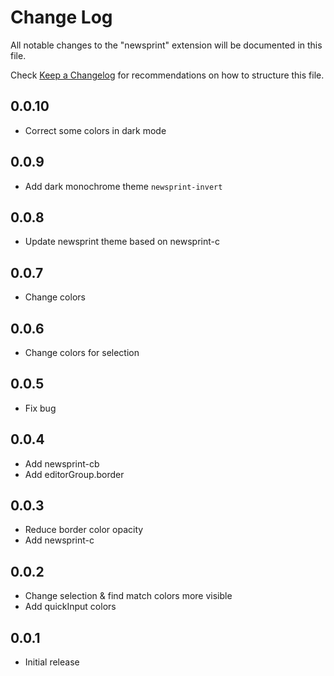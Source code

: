 # Change Log

All notable changes to the "newsprint" extension will be documented in this file.

Check [Keep a Changelog](http://keepachangelog.com/) for recommendations on how to structure this file.

## 0.0.10

- Correct some colors in dark mode

## 0.0.9

- Add dark monochrome theme `newsprint-invert`

## 0.0.8

- Update newsprint theme based on newsprint-c

## 0.0.7

- Change colors

## 0.0.6

- Change colors for selection

## 0.0.5

- Fix bug

## 0.0.4

- Add newsprint-cb
- Add editorGroup.border

## 0.0.3

- Reduce border color opacity
- Add newsprint-c

## 0.0.2

- Change selection & find match colors more visible
- Add quickInput colors

## 0.0.1

- Initial release
